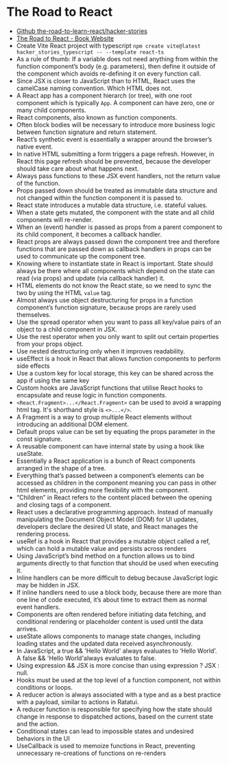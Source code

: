 # The Road to React

- [Github the-road-to-learn-react/hacker-stories](https://github.com/the-road-to-learn-react/hacker-stories)
- [The Road to React - Book Website](https://www.roadtoreact.com/)
- Create Vite React project with typescript `npm create vite@latest hacker_stories_typescript -- --template react-ts`
- As a rule of thumb: If a variable does not need anything from within the function component’s body (e.g. parameters), then define it outside of the component which avoids re-defining it on every function call.
- Since JSX is closer to JavaScript than to HTML, React uses the camelCase naming convention. Which HTML does not.
- A React app has a component hierarch (or tree), with one root component which is typically `App`. A component can have zero, one or many child components.
- React components, also known as function components.
- Often block bodies will be necessary to introduce more business logic between function signature and return statement.
- React’s synthetic event is essentially a wrapper around the browser’s native event.
- In native HTML submitting a form triggers a page refresh. However, in React this page refresh should be prevented, because the developer should take care about what happens next.
- Always pass functions to these JSX event handlers, not the return value of the function.
- Props passed down should be treated as immutable data structure and not changed within the function component it is passed to.
- React state introduces a mutable data structure, i.e. stateful values.
- When a state gets mutated, the component with the state and all child components will re-render.
- When an (event) handler is passed as props from a parent component to its child component, it becomes a callback handler.
- React props are always passed down the component tree and therefore functions that are passed down as callback handlers in props can be used to communicate up the component tree.
- Knowing where to instantiate state in React is important. State should always be there where all components which depend on the state can read (via props) and update (via callback handler) it.
- HTML elements do not know the React state, so we need to sync the two by using the HTML `value` tag.
- Almost always use object destructuring for props in a function component’s function signature, because props are rarely used themselves.
- Use the spread operator when you want to pass all key/value pairs of an object to a child component in JSX.
- Use the rest operator when you only want to split out certain properties from your props object.
- Use nested destructuring only when it improves readability.
- useEffect is a hook in React that allows function components to perform side effects
- Use a custom key for local storage, this key can be shared across the app if using the same key
- Custom hooks are JavaScript functions that utilise React hooks to encapsulate and reuse logic in function components.
- `<React.Fragment>...</React.Fragment>` can be used to avoid a wrapping html tag. It's shorthand style is `<>...</>`.
- A Fragment is a way to group multiple React elements without introducing an additional DOM element.
- Default props value can be set by equating the props parameter in the const signature.
- A reusable component can have internal state by using a hook like useState.
- Essentially a React application is a bunch of React components arranged in the shape of a tree.
- Everything that’s passed between a component’s elements can be accessed as children in the component meaning you can pass in other html elements, providing more  flexibility with the component.
- “Children” in React refers to the content placed between the opening and closing tags of a component.
- React uses a declarative programming approach. Instead of manually manipulating the Document Object Model (DOM) for UI updates, developers declare the desired UI state, and React manages the rendering process.
- useRef is a hook in React that provides a mutable object called a ref, which can hold a mutable value and persists across renders
- Using JavaScript’s bind method on a function allows us to bind arguments directly to that function that should be used when executing it.
- Inline handlers can be more difficult to debug because JavaScript logic may be hidden in JSX.
- If inline handlers need to use a block body, because there are more than one line of code executed, it’s about time to extract them as normal event handlers.
- Components are often rendered before initiating data fetching, and conditional rendering or placeholder content is used until the data arrives.
- useState allows components to manage state changes, including loading states and the updated data received asynchronously.
- In JavaScript, a true && 'Hello World' always evaluates to ‘Hello World’. A false && 'Hello World'always evaluates to false.
- Using expression && JSX is more concise than using expression ? JSX : null.
- Hooks must be used at the top level of a function component, not within conditions or loops.
- A reducer action is always associated with a type and as a best practice with a payload, similar to actions in Ratatui.
- A reducer function is responsible for specifying how the state should change in response to dispatched actions, based on the current state and the action.
- Conditional states can lead to impossible states and undesired behaviors in the UI
- UseCallback is used to memoize functions in React, preventing unnecessary re-creations of functions on re-renders